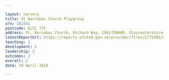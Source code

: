 ```yaml
---

layout: nursery
title: St Barnabas Church Playgroup
urn: 101541
postcode: GL51 7JY
address: St. Barnabas Church, Orchard Way, CHELTENHAM, Gloucestershire, GL51 7JY
latestReportUrl: https://reports.ofsted.gov.uk/provider/files/2772905/urn/101541.pdf
teaching: 2
development: 2
leadership: 2
outcomes: 2
overall: 2
date: 19 April 2018

---
```

